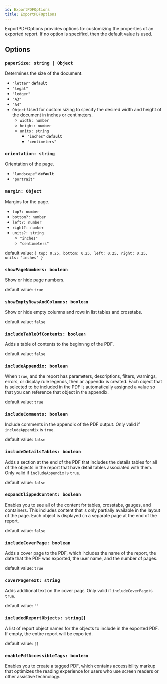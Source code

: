 ```yaml
---
id: ExportPDFOptions
title: ExportPDFOptions
---
```


ExportPDFOptions provides options for customizing the properties of an exported report. If no option is specified, then the default value is used.

## Options

### `paperSize: string | Object`
Determines the size of the document. 
  - `"letter"` <b>`default`</b>
  - `"legal"`
  - `"ledger"`
  - `"A3"`
  - `"A4"`
  - `Object` Used for custom sizing to specify the desired width and height of the document in inches or centimeters.
    - `width: number` 
    - `height: number` 
    - `units: string`
        - `"inches"` <b>`default`</b>
        - `"centimeters"`

### `orientation: string` 
Orientation of the page.
  - `"landscape"` <b>`default`</b>
  - `"portrait"`
### `margin: Object` 
Margins for the page.
  - `top?: number` 
  - `bottom?: number`
  - `left?: number`
  - `right?: number`
  - `units?: string`
    - `"inches"`
    - `"centimeters"`

default value: `{ top: 0.25, bottom: 0.25, left: 0.25, right: 0.25, units: 'inches' }`
### `showPageNumbers: boolean` 
Show or hide page numbers.

default value: `true`
### `showEmptyRowsAndColumns: boolean` 
Show or hide empty columns and rows in list tables and crosstabs.

default value: `false`
### `includeTableOfContents: boolean` 
Adds a table of contents to the beginning of the PDF.

default value: `false`
### `includeAppendix: boolean` 
When `true`, and the report has parameters, descriptions, filters, warnings, errors, or display rule legends, then an appendix is created. Each object that is selected to be included in the PDF is automatically assigned a value so that you can reference that object in the appendix.

default value: `true`
### `includeComments: boolean` 
Include comments in the appendix of the PDF output. Only valid if `includeAppendix` is `true`.

default value: `false`
### `includeDetailsTables: boolean` 
Adds a section at the end of the PDF that includes the details tables for all of the objects in the report that have detail tables associated with them. Only valid if `includeAppendix` is `true`.

default value: `false`
### `expandClippedContent: boolean` 
Enables you to see all of the content for tables, crosstabs, gauges, and containers. This includes content that is only partially available in the layout of the page. Each object is displayed on a separate page at the end of the report.

default value: `false`
### `includeCoverPage: boolean` 
Adds a cover page to the PDF, which includes the name of the report, the date that the PDF was exported, the user name, and the number of pages.

default value: `true`
### `coverPageText: string` 
Adds additional text on the cover page. Only valid if `includeCoverPage` is `true`.

default value: `''`
### `includedReportObjects: string[]` 
A list of report object names for the objects to include in the exported PDF. If empty, the entire report will be exported.

default value: `[]`

### `enablePdfAccessibleTags: boolean`
Enables you to create a tagged PDF, which contains accessibility markup that optimizes the reading experience for users who use screen readers or other assistive technology.